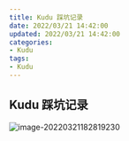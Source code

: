 ```yaml
---
title: Kudu 踩坑记录
date: 2022/03/21 14:42:00
updated: 2022/03/21 14:42:00
categories:
- Kudu
tags:
- Kudu
---
```


## Kudu 踩坑记录



![image-20220321182819230](https://image-1257603108.cos.ap-guangzhou.myqcloud.com/image-20220321182819230.png)

